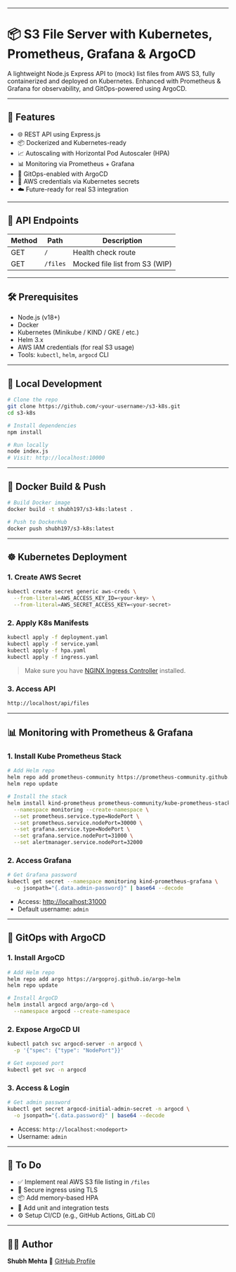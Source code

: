 
---

# 📦 S3 File Server with Kubernetes, Prometheus, Grafana & ArgoCD

A lightweight Node.js Express API to (mock) list files from AWS S3, fully containerized and deployed on Kubernetes. Enhanced with Prometheus & Grafana for observability, and GitOps-powered using ArgoCD.

---

## 🚀 Features

- 🌐 REST API using Express.js
- 📦 Dockerized and Kubernetes-ready
- 📈 Autoscaling with Horizontal Pod Autoscaler (HPA)
- 📊 Monitoring via Prometheus + Grafana
- 🔁 GitOps-enabled with ArgoCD
- 🔐 AWS credentials via Kubernetes secrets
- ☁️ Future-ready for real S3 integration

---

## 📁 API Endpoints

| Method | Path      | Description                    |
|--------|-----------|--------------------------------|
| GET    | `/`       | Health check route             |
| GET    | `/files`  | Mocked file list from S3 (WIP) |

---

## 🛠️ Prerequisites

- Node.js (v18+)
- Docker
- Kubernetes (Minikube / KIND / GKE / etc.)
- Helm 3.x
- AWS IAM credentials (for real S3 usage)
- Tools: `kubectl`, `helm`, `argocd` CLI

---

## 🧪 Local Development

```bash
# Clone the repo
git clone https://github.com/<your-username>/s3-k8s.git
cd s3-k8s

# Install dependencies
npm install

# Run locally
node index.js
# Visit: http://localhost:10000
````

---

## 🐳 Docker Build & Push

```bash
# Build Docker image
docker build -t shubh197/s3-k8s:latest .

# Push to DockerHub
docker push shubh197/s3-k8s:latest
```

---

## ☸️ Kubernetes Deployment

### 1. Create AWS Secret

```bash
kubectl create secret generic aws-creds \
  --from-literal=AWS_ACCESS_KEY_ID=<your-key> \
  --from-literal=AWS_SECRET_ACCESS_KEY=<your-secret>
```

### 2. Apply K8s Manifests

```bash
kubectl apply -f deployment.yaml
kubectl apply -f service.yaml
kubectl apply -f hpa.yaml
kubectl apply -f ingress.yaml
```

> Make sure you have [NGINX Ingress Controller](https://kubernetes.github.io/ingress-nginx/) installed.

### 3. Access API

```bash
http://localhost/api/files
```

---

## 📊 Monitoring with Prometheus & Grafana

### 1. Install Kube Prometheus Stack

```bash
# Add Helm repo
helm repo add prometheus-community https://prometheus-community.github.io/helm-charts
helm repo update

# Install the stack
helm install kind-prometheus prometheus-community/kube-prometheus-stack \
  --namespace monitoring --create-namespace \
  --set prometheus.service.type=NodePort \
  --set prometheus.service.nodePort=30000 \
  --set grafana.service.type=NodePort \
  --set grafana.service.nodePort=31000 \
  --set alertmanager.service.nodePort=32000
```

### 2. Access Grafana

```bash
# Get Grafana password
kubectl get secret --namespace monitoring kind-prometheus-grafana \
  -o jsonpath="{.data.admin-password}" | base64 --decode
```

* Access: [http://localhost:31000](http://localhost:31000)
* Default username: `admin`

---

## 🔁 GitOps with ArgoCD

### 1. Install ArgoCD

```bash
# Add Helm repo
helm repo add argo https://argoproj.github.io/argo-helm
helm repo update

# Install ArgoCD
helm install argocd argo/argo-cd \
  --namespace argocd --create-namespace
```

### 2. Expose ArgoCD UI

```bash
kubectl patch svc argocd-server -n argocd \
  -p '{"spec": {"type": "NodePort"}}'

# Get exposed port
kubectl get svc -n argocd
```

### 3. Access & Login

```bash
# Get admin password
kubectl get secret argocd-initial-admin-secret -n argocd \
  -o jsonpath="{.data.password}" | base64 --decode
```

* Access: `http://localhost:<nodeport>`
* Username: `admin`

---

## 📌 To Do

* ✅ Implement real AWS S3 file listing in `/files`
* 🔐 Secure ingress using TLS
* 📦 Add memory-based HPA
* 🧪 Add unit and integration tests
* ⚙️ Setup CI/CD (e.g., GitHub Actions, GitLab CI)

---

## 👨‍💻 Author

**Shubh Mehta**
🔗 [GitHub Profile](https://github.com/shubh197)



